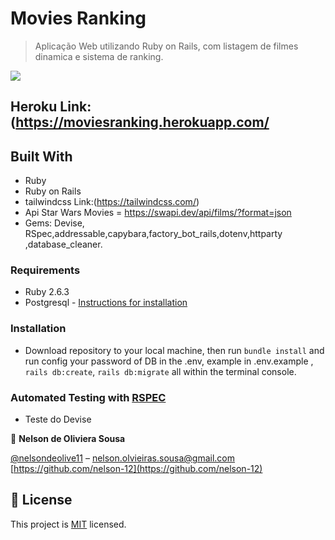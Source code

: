 # Movies Ranking
> Aplicação Web utilizando Ruby on Rails, com listagem de filmes dinamica e sistema de ranking.

![](header.png)

## Heroku Link:(https://moviesranking.herokuapp.com/

## Built With

- Ruby
- Ruby on Rails
- tailwindcss Link:(https://tailwindcss.com/)
- Api Star Wars Movies = https://swapi.dev/api/films/?format=json
- Gems: Devise, RSpec,addressable,capybara,factory_bot_rails,dotenv,httparty ,database_cleaner.

### Requirements

* Ruby 2.6.3
* Postgresql - [Instructions for installation](https://www.howtoforge.com/tutorial/ruby-on-rails-ror-with-postgresql-on-ubuntu-16-04/)

### Installation

* Download repository to your local machine, then run `bundle install` and run config your password of DB in the .env, example in .env.example , `rails db:create`, `rails db:migrate` all within the terminal console.

### Automated Testing with [RSPEC](https://github.com/rspec/rspec-rails)
* Teste do Devise


👤 **Nelson de Oliviera Sousa**

[@nelsondeolive11](https://twitter.com/nelsondeolive11) – nelson.olvieiras.sousa@gmail.com
[https://github.com/nelson-12](https://github.com/nelson-12)

## 📝 License

This project is [MIT](lic.url) licensed.



